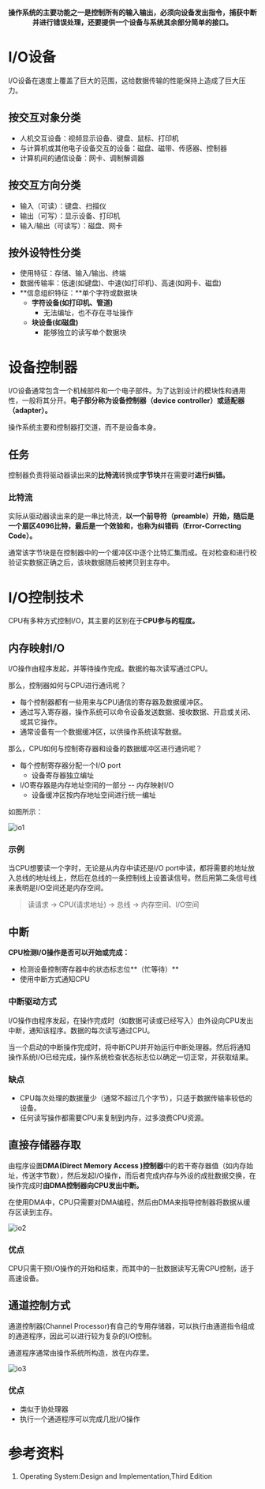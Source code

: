 
<p align="center">
  <b>操作系统的主要功能之一是控制所有的输入输出，必须向设备发出指令，捕获中断并进行错误处理，还要提供一个设备与系统其余部分简单的接口。</b>
</p>


# I/O设备

I/O设备在速度上覆盖了巨大的范围，这给数据传输的性能保持上造成了巨大压力。

## 按交互对象分类

- 人机交互设备：视频显示设备、键盘、鼠标、打印机
- 与计算机或其他电子设备交互的设备：磁盘、磁带、传感器、控制器
- 计算机间的通信设备：网卡、调制解调器

## 按交互方向分类

- 输入（可读）：键盘、扫描仪
- 输出（可写）：显示设备、打印机
- 输入/输出（可读写）：磁盘、网卡

## 按外设特性分类

- 使用特征：存储、输入/输出、终端
- 数据传输率：低速(如键盘)、中速(如打印机)、高速(如网卡、磁盘)
- **信息组织特征：**单个字符或数据块
  - **字符设备(如打印机、管道)**
    - 无法编址，也不存在寻址操作
  - **块设备(如磁盘)**
    - 能够独立的读写单个数据块

# 设备控制器

I/O设备通常包含一个机械部件和一个电子部件。为了达到设计的模块性和通用性，一般将其分开。**电子部分称为设备控制器（device controller）或适配器（adapter）。**

操作系统主要和控制器打交道，而不是设备本身。

## 任务

控制器负责将驱动器读出来的**比特流**转换成**字节块**并在需要时**进行纠错。**

### 比特流

实际从驱动器读出来的是一串比特流，**以一个前导符（preamble）开始，随后是一个扇区4096比特，最后是一个效验和，也称为纠错码（Error-Correcting Code）。**

通常该字节块是在控制器中的一个缓冲区中逐个比特汇集而成。在对检查和进行校验证实数据正确之后，该块数据随后被拷贝到主存中。

# I/O控制技术

CPU有多种方式控制I/O，其主要的区别在于**CPU参与的程度。**

## 内存映射I/O

I/O操作由程序发起，并等待操作完成。数据的每次读写通过CPU。

那么，控制器如何与CPU进行通讯呢？

- 每个控制器都有一些用来与CPU通信的寄存器及数据缓冲区。
- 通过写入寄存器，操作系统可以命令设备发送数据、接收数据、开启或关闭、或其它操作。
- 通常设备有一个数据缓冲区，以供操作系统读写数据。

那么，CPU如何与控制寄存器和设备的数据缓冲区进行通讯呢？

- 每个控制寄存器分配一个I/O port
  - 设备寄存器独立编址
- I/O寄存器是内存地址空间的一部分 -- 内存映射I/O
  - 设备缓冲区按内存地址空间进行统一编址

如图所示：

![io1](/images/io1.png)

### 示例

当CPU想要读一个字时，无论是从内存中读还是I/O port中读，都将需要的地址放入总线的地址线上，然后在总线的一条控制线上设置读信号。然后用第二条信号线来表明是I/O空间还是内存空间。

> 读请求 -> CPU(请求地址) -> 总线 -> 内存空间、I/O空间 

## 中断

**CPU检测I/O操作是否可以开始或完成：**

- 检测设备控制寄存器中的状态标志位**（忙等待）**
- 使用中断方式通知CPU

### 中断驱动方式

I/O操作由程序发起，在操作完成时（如数据可读或已经写入）由外设向CPU发出中断，通知该程序。数据的每次读写通过CPU。

当一个启动的中断操作完成时，将中断CPU并开始运行中断处理器。然后将通知操作系统I/O已经完成，操作系统检查状态标志位以确定一切正常，并获取结果。

### 缺点

- CPU每次处理的数据量少（通常不超过几个字节），只适于数据传输率较低的设备。
- 任何读写操作都需要CPU来复制到内存，过多浪费CPU资源。

## 直接存储器存取

由程序设置**DMA(Direct Memory Access )控制器**中的若干寄存器值（如内存始址，传送字节数），然后发起I/O操作，而后者完成内存与外设的成批数据交换，在操作完成时**由DMA控制器向CPU发出中断。**

在使用DMA中，CPU只需要对DMA编程，然后由DMA来指导控制器将数据从缓存区读到主存。

![io2](/images/io2.png)

### 优点

CPU只需干预I/O操作的开始和结束，而其中的一批数据读写无需CPU控制，适于高速设备。

## 通道控制方式

通道控制器(Channel Processor)有自己的专用存储器，可以执行由通道指令组成的通道程序，因此可以进行较为复杂的I/O控制。

通道程序通常由操作系统所构造，放在内存里。

![io3](/images/io3.png)

### 优点

- 类似于协处理器
- 执行一个通道程序可以完成几批I/O操作



# 参考资料

1. Operating System:Design and Implementation,Third Edition 